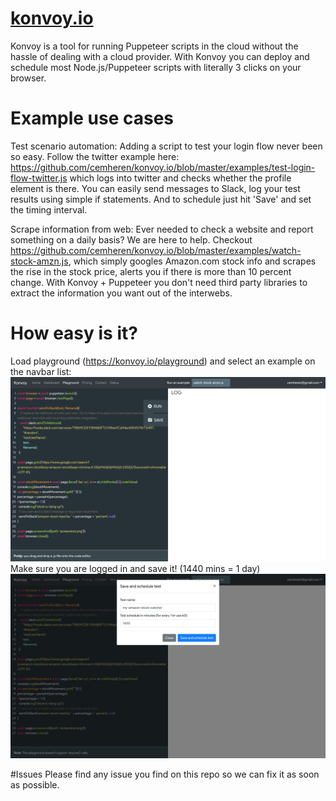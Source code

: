 # [konvoy.io](https://konvoy.io)
Konvoy is a tool for running Puppeteer scripts in the cloud without the hassle of dealing with a cloud provider. With Konvoy you can deploy and schedule most Node.js/Puppeteer scripts with literally 3 clicks on your browser. 

# Example use cases
Test scenario automation: 
Adding a script to test your login flow never been so easy. Follow the twitter example here: https://github.com/cemheren/konvoy.io/blob/master/examples/test-login-flow-twitter.js which logs into twitter and checks whether the profile element is there. You can easily send messages to Slack, log your test results using simple if statements. And to schedule just hit 'Save' and set the timing interval. 

Scrape information from web: 
Ever needed to check a website and report something on a daily basis? We are here to help. Checkout https://github.com/cemheren/konvoy.io/blob/master/examples/watch-stock-amzn.js, which simply googles Amazon.com stock info and scrapes the rise in the stock price, alerts you if there is more than 10 percent change. With Konvoy + Puppeteer you don't need third party libraries to extract the information you want out of the interwebs. 

# How easy is it? 
Load playground (https://konvoy.io/playground) and select an example on the navbar list:
![alt text](https://github.com/cemheren/konvoy.io/blob/master/images/konvoy.io_playground.png)
Make sure you are logged in and save it! (1440 mins = 1 day)
![alt text](https://github.com/cemheren/konvoy.io/blob/master/images/konvoy.io_playground_amzn.png)

#Issues
Please find any issue you find on this repo so we can fix it as soon as possible. 
